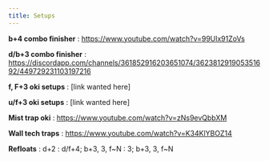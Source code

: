 ```yaml
---
title: Setups
---
```


**b+4 combo finisher**
: <https://www.youtube.com/watch?v=99Ulx91ZoVs>

**d/b+3 combo finisher**
: <https://discordapp.com/channels/361852916203651074/362381291905351692/449729231103197216>

**f, F+3 oki setups**
: [link wanted here]

**u/f+3 oki setups**
: [link wanted here]

**Mist trap oki**
: <https://www.youtube.com/watch?v=zNs9evQbbXM>

**Wall tech traps**
: <https://www.youtube.com/watch?v=K34KlYBOZ14>

**Refloats**
: d+2
: d/f+4; b+3, 3, f\~N
: 3; b+3, 3, f\~N
